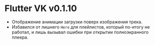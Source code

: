 # Flutter VK v0.1.10

- Отображение анимации загрузки поверх изображения трека.
- Избавился от лишнего `Hero` для плейлистов, который по-итогу не работал, и лишь вызывал ошибки при открытии полноэкранного плеера.
